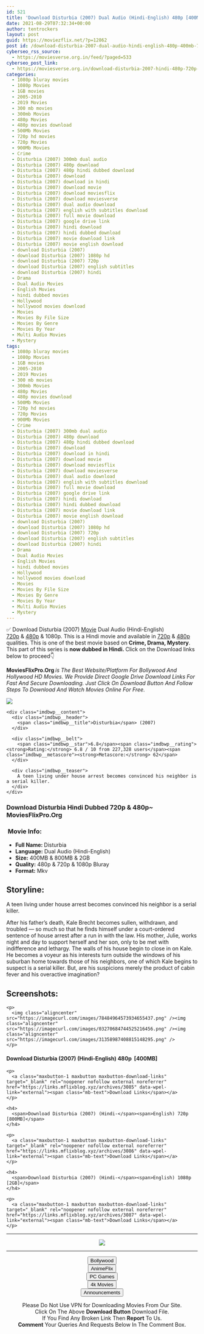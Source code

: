 ```yaml
---
id: 521
title: 'Download Disturbia (2007) Dual Audio (Hindi-English) 480p [400MB] || 720p [800MB] || 1080p [2GB]'
date: 2021-08-29T07:32:34+00:00
author: tentrockers
layout: post
guid: https://moviezflix.net/?p=12862
post id: /download-disturbia-2007-dual-audio-hindi-english-480p-400mb-720p-800mb-1080p-2gb/
cyberseo_rss_source:
  - https://moviesverse.org.in/feed/?paged=533
cyberseo_post_link:
  - https://moviesverse.org.in/download-disturbia-2007-hindi-480p-720p-1080p/
categories:
  - 1080p bluray movies
  - 1080p Movies
  - 1GB movies
  - 2005-2010
  - 2019 Movies
  - 300 mb movies
  - 300mb Movies
  - 480p Movies
  - 480p movies download
  - 500Mb Movies
  - 720p hd movies
  - 720p Movies
  - 900Mb Movies
  - Crime
  - Disturbia (2007) 300mb dual audio
  - Disturbia (2007) 480p download
  - Disturbia (2007) 480p hindi dubbed download
  - Disturbia (2007) download
  - Disturbia (2007) download in hindi
  - Disturbia (2007) download movie
  - Disturbia (2007) download moviesflix
  - Disturbia (2007) download moviesverse
  - Disturbia (2007) dual audio download
  - Disturbia (2007) english with subtitles download
  - Disturbia (2007) full movie download
  - Disturbia (2007) google drive link
  - Disturbia (2007) hindi download
  - Disturbia (2007) hindi dubbed download
  - Disturbia (2007) movie download link
  - Disturbia (2007) movie english download
  - download Disturbia (2007)
  - download Disturbia (2007) 1080p hd
  - download Disturbia (2007) 720p
  - download Disturbia (2007) english subtitles
  - download Disturbia (2007) hindi
  - Drama
  - Dual Audio Movies
  - English Movies
  - hindi dubbed movies
  - Hollywood
  - hollywood movies download
  - Movies
  - Movies By File Size
  - Movies By Genre
  - Movies By Year
  - Multi Audio Movies
  - Mystery
tags:
  - 1080p bluray movies
  - 1080p Movies
  - 1GB movies
  - 2005-2010
  - 2019 Movies
  - 300 mb movies
  - 300mb Movies
  - 480p Movies
  - 480p movies download
  - 500Mb Movies
  - 720p hd movies
  - 720p Movies
  - 900Mb Movies
  - Crime
  - Disturbia (2007) 300mb dual audio
  - Disturbia (2007) 480p download
  - Disturbia (2007) 480p hindi dubbed download
  - Disturbia (2007) download
  - Disturbia (2007) download in hindi
  - Disturbia (2007) download movie
  - Disturbia (2007) download moviesflix
  - Disturbia (2007) download moviesverse
  - Disturbia (2007) dual audio download
  - Disturbia (2007) english with subtitles download
  - Disturbia (2007) full movie download
  - Disturbia (2007) google drive link
  - Disturbia (2007) hindi download
  - Disturbia (2007) hindi dubbed download
  - Disturbia (2007) movie download link
  - Disturbia (2007) movie english download
  - download Disturbia (2007)
  - download Disturbia (2007) 1080p hd
  - download Disturbia (2007) 720p
  - download Disturbia (2007) english subtitles
  - download Disturbia (2007) hindi
  - Drama
  - Dual Audio Movies
  - English Movies
  - hindi dubbed movies
  - Hollywood
  - hollywood movies download
  - Movies
  - Movies By File Size
  - Movies By Genre
  - Movies By Year
  - Multi Audio Movies
  - Mystery
---
```

<div class="thecontent clearfix">
  <p>
    ✅ Download Disturbia (2007) <a href="https://moviesverse.org.in/category/movies/" data-wpel-link="internal">Movie</a> Dual Audio (Hindi-English) <a href="https://moviesverse.org.in/720p-movies/" data-wpel-link="internal">720p</a>&nbsp;&&nbsp;<a href="https://moviesverse.org.in/480p-movies/" data-wpel-link="internal">480p</a> & 1080p. This is a Hindi movie and available in <a href="https://moviesverse.org.in/720p-movies/" data-wpel-link="internal">720p</a>&nbsp;&&nbsp;<a href="https://moviesverse.org.in/480p-movies/" data-wpel-link="internal">480p</a> qualities. This is one of the best movie based on <strong>Crime, Drama, Mystery</strong>. This part of this series is <strong>now dubbed in <span>Hindi.&nbsp;</span></strong><span>Click on the Download links below to proceed👇</span>
  </p>
  
  <p>
    <strong><span>MoviesFlixPro.Org&nbsp;</span></strong><em>is The Best Website/Platform For Bollywood And Hollywood HD Movies. We Provide Direct Google Drive Download Links For Fast And Secure Downloading. Just Click On Download Button And Follow Steps To&nbsp;Download And Watch Movies Online For Free.</em>
  </p>
  
  <div class="imdbwp imdbwp--movie dark">
    <div class="imdbwp__thumb">
      <a class="imdbwp__link" target="_blank" title="Disturbia" href="https://www.imdb.com/title/tt0486822/" rel="nofollow external noopener noreferrer" data-wpel-link="external"><img class="imdbwp__img" src="https://m.media-amazon.com/images/M/MV5BMTMyNTIxOTQ3M15BMl5BanBnXkFtZTcwMjU2NzAzMw@@._V1_SX300.jpg" /></a>
    </div>
    
    <div class="imdbwp__content">
      <div class="imdbwp__header">
        <span class="imdbwp__title">Disturbia</span> (2007)
      </div>
      
      <div class="imdbwp__belt">
        <span class="imdbwp__star">6.8</span><span class="imdbwp__rating"><strong>Rating:</strong> 6.8 / 10 from 227,328 users</span><span class="imdbwp__metascore"><strong>Metascore:</strong> 62</span>
      </div>
      
      <div class="imdbwp__teaser">
        A teen living under house arrest becomes convinced his neighbor is a serial killer.
      </div>
    </div>
  </div>
  
  <h3>
    <span>Download Disturbia Hindi Dubbed 720p & 480p~ MoviesFlixPro.Org</span>
  </h3>
  
  <h3>
    <span>&nbsp;Movie Info:&nbsp;</span>
  </h3>
  
  <ul>
    <li>
      <strong>Full Name: </strong>Disturbia
    </li>
    <li>
      <strong>Language:</strong> Dual Audio (Hindi-English)
    </li>
    <li>
      <strong>Size:</strong> 400MB & 800MB & 2GB
    </li>
    <li>
      <strong>Quality:</strong> 480p & 720p & 1080p Bluray
    </li>
    <li>
      <strong>Format:</strong>&nbsp;Mkv
    </li>
  </ul>
  
  <h2>
    <span>Storyline:</span>
  </h2>
  
  <p>
    A teen living under house arrest becomes convinced his neighbor is a serial killer.
  </p>
  
  <div>
    After his father’s death, Kale Brecht becomes sullen, withdrawn, and troubled — so much so that he finds himself under a court-ordered sentence of house arrest after a run in with the law. His mother, Julie, works night and day to support herself and her son, only to be met with indifference and lethargy. The walls of his house begin to close in on Kale. He becomes a voyeur as his interests turn outside the windows of his suburban home towards those of his neighbors, one of which Kale begins to suspect is a serial killer. But, are his suspicions merely the product of cabin fever and his overactive imagination?
  </div>
  
  <div class="summary_text">
    <h2>
      <span>Screenshots:</span>
    </h2>
    
    <p>
      <img class="aligncenter" src="https://imagecurl.com/images/78484964573934655437.png" /><img class="aligncenter" src="https://imagecurl.com/images/03270684744525216456.png" /><img class="aligncenter" src="https://imagecurl.com/images/31358987408815148295.png" />
    </p>
  </div>
  
  <div class="inline canwrap">
    <h4>
      <span>Download Disturbia (2007) (Hindi-English) </span><span>480p&nbsp; [400MB]</span>
    </h4>
    
    <p>
      <a class="maxbutton-1 maxbutton maxbutton-download-links" target="_blank" rel="noopener nofollow external noreferrer" href="https://links.mflixblog.xyz/archives/3085" data-wpel-link="external"><span class="mb-text">Download Links</span></a>
    </p>
    
    <h4>
      <span>Download Disturbia (2007) (Hindi-</span><span>English) 720p [800MB]</span>
    </h4>
    
    <p>
      <a class="maxbutton-1 maxbutton maxbutton-download-links" target="_blank" rel="noopener nofollow external noreferrer" href="https://links.mflixblog.xyz/archives/3086" data-wpel-link="external"><span class="mb-text">Download Links</span></a>
    </p>
    
    <h4>
      <span>Download Disturbia (2007) (Hindi-</span><span>English) 1080p [2GB]</span>
    </h4>
    
    <p>
      <a class="maxbutton-1 maxbutton maxbutton-download-links" target="_blank" rel="noopener nofollow external noreferrer" href="https://links.mflixblog.xyz/archives/3087" data-wpel-link="external"><span class="mb-text">Download Links</span></a>
    </p>
  </div>
</div>

<center>
  </p> 
  
  <hr />
  
  <p>
    <a href="http://gdrivepro.xyz/join.php" data-wpel-link="external" target="_blank" rel="nofollow external noopener noreferrer"><img src="https://i.imgur.com/FhMdWdW.png" /></a>
  </p>
  
  <hr />
  
  <p>
    <a href="https://dogemovies.xyz" target="_blank" data-wpel-link="external" rel="nofollow external noopener noreferrer"><button class="button button5">Bollywood</button></a><br /> <a href="https://animeflix.in" target="_blank" data-wpel-link="external" rel="nofollow external noopener noreferrer"><button class="button button5">AnimeFlix</button></a><br /> <a href="https://gamesflix.net/" target="_blank" data-wpel-link="external" rel="nofollow external noopener noreferrer"><button class="button button5">PC Games</button></a><br /> <a href="https://uhdmovies.in" target="_blank" data-wpel-link="external" rel="nofollow external noopener noreferrer"><button class="button button5">4k Movies</button></a><br /> <a href="https://moviesverse.org.in/announcements/" target="_blank" data-wpel-link="internal" rel="noopener"><button class="button button5">Announcements</button></a>
  </p>
  
  <div class="alert alert-danger">
    Please Do Not Use VPN for Downloading Movies From Our Site.
  </div>
  
  <div class="alert alert-success">
    Click On The Above <strong>Download Button</strong> Download File.
  </div>
  
  <div class="alert alert-warning">
    If You Find Any Broken Link Then <strong>Report</strong> To Us.
  </div>
  
  <div class="alert alert-info">
    <strong>Comment</strong> Your Queries And Requests Below In The Comment Box.
  </div>
  
  <p>
    </center>
  </p>
